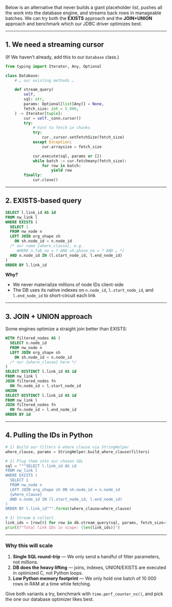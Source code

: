 Below is an alternative that never builds a giant placeholder list, pushes all the work into the database engine, and streams back rows in manageable batches. We can try both the **EXISTS** approach and the **JOIN+UNION** approach and benchmark which our JDBC driver optimizes best.

---

## 1. We need a streaming cursor

(If We haven’t already, add this to our `Database` class.)

```python
from typing import Iterator, Any, Optional

class Database:
    # … our existing methods …

    def stream_query(
        self,
        sql: str,
        params: Optional[list[Any]] = None,
        fetch_size: int = 5_000,
    ) -> Iterator[tuple]:
        cur = self._conn.cursor()
        try:
            # hint to fetch in chunks
            try:
                cur._cursor.setFetchSize(fetch_size)
            except Exception:
                cur.arraysize = fetch_size

            cur.execute(sql, params or [])
            while batch := cur.fetchmany(fetch_size):
                for row in batch:
                    yield row
        finally:
            cur.close()
```

---

## 2. EXISTS‐based query

```sql
SELECT l.link_id AS id
FROM nw_link l
WHERE EXISTS (
  SELECT 1
  FROM nw_node n
  LEFT JOIN org_shape sh
    ON sh.node_id = n.node_id
  /* our same {where_clause}, e.g.
     WHERE n.fab_no = ? AND sh.phase_no = ? AND … */
  AND n.node_id IN (l.start_node_id, l.end_node_id)
)
ORDER BY l.link_id
```

**Why?**

* We never materialize millions of node IDs client-side
* The DB uses its native indexes on `n.node_id`, `l.start_node_id`, and `l.end_node_id` to short-circuit each link

---

## 3. JOIN + UNION approach

Some engines optimize a straight join better than EXISTS:

```sql
WITH filtered_nodes AS (
  SELECT n.node_id
  FROM nw_node n
  LEFT JOIN org_shape sh
    ON sh.node_id = n.node_id
  /* our {where_clause} here */
)
SELECT DISTINCT l.link_id AS id
FROM nw_link l
JOIN filtered_nodes fn
  ON fn.node_id = l.start_node_id
UNION
SELECT DISTINCT l.link_id AS id
FROM nw_link l
JOIN filtered_nodes fn
  ON fn.node_id = l.end_node_id
ORDER BY id
```

---

## 4. Pulling the IDs in Python

```python
# 1) Build our filters & where_clause via StringHelper
where_clause, params = StringHelper.build_where_clause(filters)

# 2) Plug them into our chosen SQL
sql = """SELECT l.link_id AS id
FROM nw_link l
WHERE EXISTS (
  SELECT 1
  FROM nw_node n
  LEFT JOIN org_shape sh ON sh.node_id = n.node_id
  {where_clause}
  AND n.node_id IN (l.start_node_id, l.end_node_id)
)
ORDER BY l.link_id""".format(where_clause=where_clause)

# 3) Stream & collect
link_ids = [row[0] for row in db.stream_query(sql, params, fetch_size=10_000)]
print(f"Total link IDs in scope: {len(link_ids)}")
```

---

### Why this will scale

1. **Single SQL round-trip** — We only send a handful of filter parameters, not millions.
2. **DB does the heavy lifting** — joins, indexes, UNION/EXISTS are executed in optimized C, not Python loops.
3. **Low Python memory footprint** — We only hold one batch of 10 000 rows in RAM at a time while fetching.

Give both variants a try, benchmark with `time.perf_counter_ns()`, and pick the one our database optimizer likes best.
